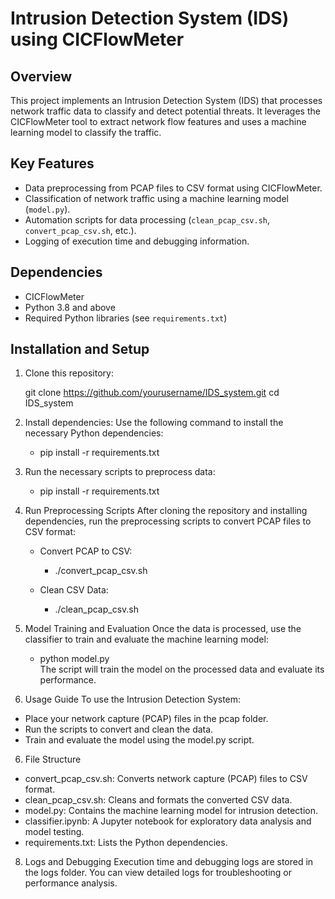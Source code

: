 # Intrusion Detection System (IDS) using CICFlowMeter

## Overview
This project implements an Intrusion Detection System (IDS) that processes network traffic data to classify and detect potential threats. It leverages the CICFlowMeter tool to extract network flow features and uses a machine learning model to classify the traffic.

## Key Features
- Data preprocessing from PCAP files to CSV format using CICFlowMeter.
- Classification of network traffic using a machine learning model (`model.py`).
- Automation scripts for data processing (`clean_pcap_csv.sh`, `convert_pcap_csv.sh`, etc.).
- Logging of execution time and debugging information.

## Dependencies
- CICFlowMeter
- Python 3.8 and above
- Required Python libraries (see `requirements.txt`)

## Installation and Setup
1. Clone this repository:

   git clone https://github.com/yourusername/IDS_system.git
   cd IDS_system   

2. Install dependencies:
   Use the following command to install the necessary Python dependencies:
     - pip install -r requirements.txt
   
3. Run the necessary scripts to preprocess data:
     - pip install -r requirements.txt

4. Run Preprocessing Scripts
After cloning the repository and installing dependencies, run the preprocessing scripts to convert PCAP files to CSV format:

    * Convert PCAP to CSV:
         - ./convert_pcap_csv.sh

    * Clean CSV Data:
         - ./clean_pcap_csv.sh

5. Model Training and Evaluation
  Once the data is processed, use the classifier to train and evaluate the machine learning model:

     - python model.py
<br/>The script will train the model on the processed data and evaluate its performance.


6. Usage Guide
To use the Intrusion Detection System:
- Place your network capture (PCAP) files in the pcap folder.
- Run the scripts to convert and clean the data.
- Train and evaluate the model using the model.py script.

6. File Structure
* convert_pcap_csv.sh: Converts network capture (PCAP) files to CSV format.
* clean_pcap_csv.sh: Cleans and formats the converted CSV data.
* model.py: Contains the machine learning model for intrusion detection.
* classifier.ipynb: A Jupyter notebook for exploratory data analysis and model testing.
* requirements.txt: Lists the Python dependencies.

8. Logs and Debugging
Execution time and debugging logs are stored in the logs folder. You can view detailed logs for troubleshooting or performance analysis.

